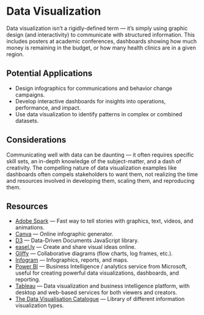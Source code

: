 # Data Visualization

Data visualization isn’t a rigidly-defined term — it’s simply using graphic design (and interactivity) to communicate with structured information. This includes posters at academic conferences, dashboards showing how much money is remaining in the budget, or how many health clinics are in a given region.

## Potential Applications

- Design infographics for communications and behavior change campaigns.
- Develop interactive dashboards for insights into operations, performance, and impact.
- Use data visualization to identify patterns in complex or combined datasets.

## Considerations

Communicating well with data can be daunting — it often requires specific skill sets, an in-depth knowledge of the subject-matter, and a dash of creativity. The compelling nature of data visualization examples like dashboards often compels stakeholders to want them, not realizing the time and resources involved in developing them, scaling them, and reproducing them.

## Resources

- [Adobe Spark](https://spark.adobe.com) — Fast way to tell stories with graphics, text, videos, and animations.
- [Canva](https://www.canva.com/) — Online infographic generator.
- [D3](https://d3js.org/) — Data-Driven Documents JavaScript library.
- [easel.ly](https://www.easel.ly) — Create and share visual ideas online.
- [Gliffy](http://www.gliffy.com/) — Collaborative diagrams (flow charts, log frames, etc.).
- [Infogram](https://infogram.com/) — Infographics, reports, and maps.
- [Power BI](https://powerbi.microsoft.com/) — Business Intelligence / analytics service from Microsoft, useful for creating powerful data visualizations, dashboards, and reporting.
- [Tableau](https://www.tableau.com/) — Data visualization and business intelligence platform, with desktop and web-based services for both viewers and creators.
- [The Data Visualisation Catalogue](http://www.datavizcatalogue.com/) — Library of different information visualization types.
